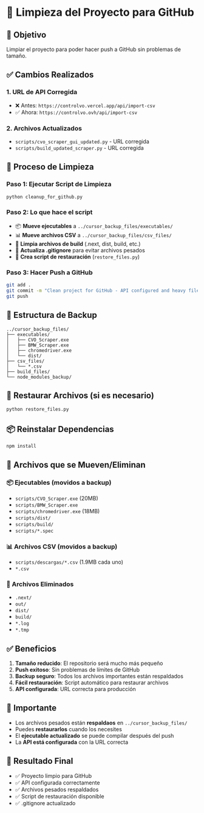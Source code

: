 # 🧹 Limpieza del Proyecto para GitHub

## 🎯 Objetivo
Limpiar el proyecto para poder hacer push a GitHub sin problemas de tamaño.

## ✅ Cambios Realizados

### 1. **URL de API Corregida**
- ❌ Antes: `https://controlvo.vercel.app/api/import-csv`
- ✅ Ahora: `https://controlvo.ovh/api/import-csv`

### 2. **Archivos Actualizados**
- `scripts/cvo_scraper_gui_updated.py` - URL corregida
- `scripts/build_updated_scraper.py` - URL corregida

## 🚀 Proceso de Limpieza

### Paso 1: Ejecutar Script de Limpieza
```bash
python cleanup_for_github.py
```

### Paso 2: Lo que hace el script
- 📦 **Mueve ejecutables** a `../cursor_backup_files/executables/`
- 📊 **Mueve archivos CSV** a `../cursor_backup_files/csv_files/`
- 🧹 **Limpia archivos de build** (.next, dist, build, etc.)
- 📝 **Actualiza .gitignore** para evitar archivos pesados
- 📜 **Crea script de restauración** (`restore_files.py`)

### Paso 3: Hacer Push a GitHub
```bash
git add .
git commit -m "Clean project for GitHub - API configured and heavy files moved"
git push
```

## 📁 Estructura de Backup

```
../cursor_backup_files/
├── executables/
│   ├── CVO_Scraper.exe
│   ├── BMW_Scraper.exe
│   ├── chromedriver.exe
│   └── dist/
├── csv_files/
│   └── *.csv
├── build_files/
└── node_modules_backup/
```

## 🔄 Restaurar Archivos (si es necesario)

```bash
python restore_files.py
```

## 📦 Reinstalar Dependencias

```bash
npm install
```

## 🎯 Archivos que se Mueven/Eliminan

### 📦 Ejecutables (movidos a backup)
- `scripts/CVO_Scraper.exe` (20MB)
- `scripts/BMW_Scraper.exe`
- `scripts/chromedriver.exe` (18MB)
- `scripts/dist/`
- `scripts/build/`
- `scripts/*.spec`

### 📊 Archivos CSV (movidos a backup)
- `scripts/descargas/*.csv` (1.9MB cada uno)
- `*.csv`

### 🧹 Archivos Eliminados
- `.next/`
- `out/`
- `dist/`
- `build/`
- `*.log`
- `*.tmp`

## ✅ Beneficios

1. **Tamaño reducido**: El repositorio será mucho más pequeño
2. **Push exitoso**: Sin problemas de límites de GitHub
3. **Backup seguro**: Todos los archivos importantes están respaldados
4. **Fácil restauración**: Script automático para restaurar archivos
5. **API configurada**: URL correcta para producción

## 🚨 Importante

- Los archivos pesados están **respaldaos** en `../cursor_backup_files/`
- Puedes **restaurarlos** cuando los necesites
- El **ejecutable actualizado** se puede compilar después del push
- La **API está configurada** con la URL correcta

## 🎉 Resultado Final

- ✅ Proyecto limpio para GitHub
- ✅ API configurada correctamente
- ✅ Archivos pesados respaldados
- ✅ Script de restauración disponible
- ✅ .gitignore actualizado 